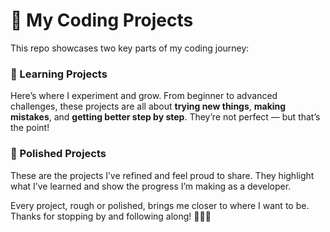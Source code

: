 # 🚀 My Coding Projects

This repo showcases two key parts of my coding journey:

### 🧩 Learning Projects  
Here’s where I experiment and grow. From beginner to advanced challenges, these projects are all about **trying new things**, **making mistakes**, and **getting better step by step**. They’re not perfect — but that’s the point!

### 🌟 Polished Projects  
These are the projects I’ve refined and feel proud to share. They highlight what I’ve learned and show the progress I’m making as a developer.


Every project, rough or polished, brings me closer to where I want to be. Thanks for stopping by and following along! 👨‍💻✨
